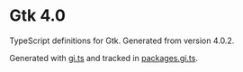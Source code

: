 # Gtk 4.0

TypeScript definitions for Gtk. Generated from version 4.0.2.

Generated with [gi.ts](https://gitlab.gnome.org/ewlsh/gi.ts) and tracked in [packages.gi.ts](https://gitlab.gnome.org/ewlsh/packages.gi.ts).

